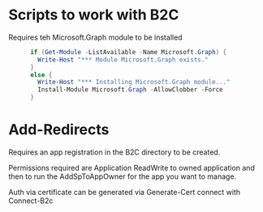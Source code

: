 # Scripts to work with B2C

Requires teh Microsoft.Graph module to be installed

```powershell
      if (Get-Module -ListAvailable -Name Microsoft.Graph) {
        Write-Host "*** Module Microsoft.Graph exists."
      }
      else {
        Write-Host "*** Installing Microsoft.Graph module..."
        Install-Module Microsoft.Graph -AllowClobber -Force
      }
```

# Add-Redirects
Requires an app registration in the B2C directory to be created.

Permissions required are Application ReadWrite to owned application and then to run the AddSpToAppOwner for the app you want to manage.

Auth via certificate can be generated via Generate-Cert connect with Connect-B2c
